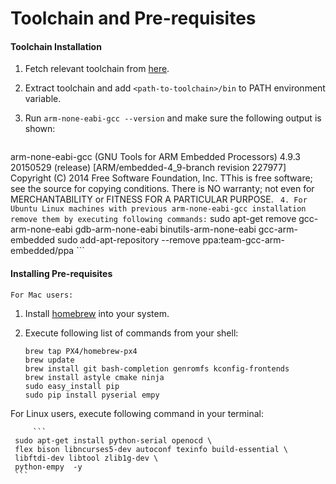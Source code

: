 # Toolchain and Pre-requisites



#### Toolchain Installation

1. Fetch relevant toolchain from [here](https://launchpad.net/gcc-arm-embedded/4.9/4.9-2015-q3-update).

2. Extract toolchain and add `<path-to-toolchain>/bin` to PATH environment variable.

3. Run `arm-none-eabi-gcc --version` and make sure the following output is shown: 

    ```
arm-none-eabi-gcc (GNU Tools for ARM Embedded Processors) 4.9.3 20150529 (release) [ARM/embedded-4_9-branch revision 227977]
Copyright (C) 2014 Free Software Foundation, Inc.
TThis is free software; see the source for copying conditions.  There is NO
warranty; not even for MERCHANTABILITY or FITNESS FOR A PARTICULAR PURPOSE.
    ``` 
4. For Ubuntu Linux machines with previous arm-none-eabi-gcc installation remove them by executing following commands:
    ```
    sudo apt-get remove gcc-arm-none-eabi gdb-arm-none-eabi binutils-arm-none-eabi gcc-arm-embedded
    sudo add-apt-repository --remove ppa:team-gcc-arm-embedded/ppa
    ``` 

 #### Installing Pre-requisites
 
    For Mac users:

 1. Install [homebrew](http://brew.sh/) into your system.
 
 2. Execute following list of commands from your shell:
     ```
     brew tap PX4/homebrew-px4
     brew update
     brew install git bash-completion genromfs kconfig-frontends
     brew install astyle cmake ninja
     sudo easy_install pip
     sudo pip install pyserial empy
     ```
 
  For Linux users, execute following command in your terminal:
 
         ```
     sudo apt-get install python-serial openocd \
     flex bison libncurses5-dev autoconf texinfo build-essential \
     libftdi-dev libtool zlib1g-dev \
     python-empy  -y
     ```
 
